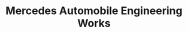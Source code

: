 ---
title: "Mercedes Automobile Engineering Works"
url: /karachi/mercedes-automobile-engineering-works/
shop: Autowerkstatt
---